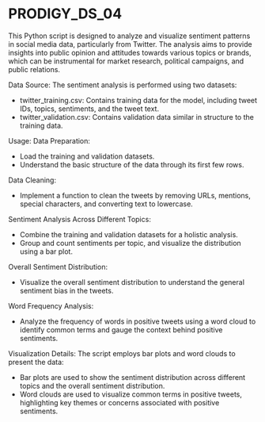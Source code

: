 # PRODIGY_DS_04
This Python script is designed to analyze and visualize sentiment patterns in social media data, particularly from Twitter. The analysis aims to provide insights into public opinion and attitudes towards various topics or brands, which can be instrumental for market research, political campaigns, and public relations.

Data Source:
The sentiment analysis is performed using two datasets:

- twitter_training.csv: Contains training data for the model, including tweet IDs, topics, sentiments, and the tweet text.
- twitter_validation.csv: Contains validation data similar in structure to the training data.

Usage:
Data Preparation:
- Load the training and validation datasets.
- Understand the basic structure of the data through its first few rows.
  
Data Cleaning:
- Implement a function to clean the tweets by removing URLs, mentions, special characters, and converting text to lowercase.
  
Sentiment Analysis Across Different Topics:
- Combine the training and validation datasets for a holistic analysis.
- Group and count sentiments per topic, and visualize the distribution using a bar plot.
  
Overall Sentiment Distribution:
- Visualize the overall sentiment distribution to understand the general sentiment bias in the tweets.
  
Word Frequency Analysis:
- Analyze the frequency of words in positive tweets using a word cloud to identify common terms and gauge the context behind positive sentiments.

Visualization Details:
The script employs bar plots and word clouds to present the data:
- Bar plots are used to show the sentiment distribution across different topics and the overall sentiment distribution.
- Word clouds are used to visualize common terms in positive tweets, highlighting key themes or concerns associated with positive sentiments.
